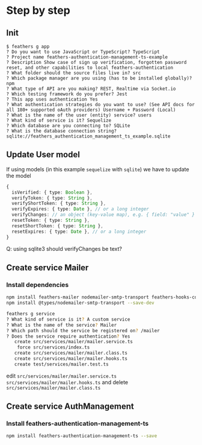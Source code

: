 # Step by step

## Init

```text
$ feathers g app
? Do you want to use JavaScript or TypeScript? TypeScript
? Project name feathers-authentication-management-ts-example
? Description Show case of sign up verification, forgotten password reset, and other capabilities to local feathers-authentication
? What folder should the source files live in? src
? Which package manager are you using (has to be installed globally)? npm
? What type of API are you making? REST, Realtime via Socket.io
? Which testing framework do you prefer? Jest
? This app uses authentication Yes
? What authentication strategies do you want to use? (See API docs for all 180+ supported oAuth providers) Username + Password (Local)
? What is the name of the user (entity) service? users
? What kind of service is it? Sequelize
? Which database are you connecting to? SQLite
? What is the database connection string? sqlite://feathers_authentication_management_ts_example.sqlite
```

## Update User model

If using models (in this example `sequelize` with `sqlite`) we have to update the model

```typescript
{
  isVerified: { type: Boolean },
  verifyToken: { type: String },
  verifyShortToken: { type: String },
  verifyExpires: { type: Date }, // or a long integer
  verifyChanges: // an object (key-value map), e.g. { field: "value" }
  resetToken: { type: String },
  resetShortToken: { type: String },
  resetExpires: { type: Date }, // or a long integer
}
```

Q: using sqlite3 should verifyChanges be text?

## Create service Mailer

### Install dependencies

```bash
npm install feathers-mailer nodemailer-smtp-transport feathers-hooks-common --save
npm install @types/nodemailer-smtp-transport --save-dev
```

```bash
feathers g service
? What kind of service is it? A custom service
? What is the name of the service? Mailer
? Which path should the service be registered on? /mailer
? Does the service require authentication? Yes
   create src/services/mailer/mailer.service.ts
    force src/services/index.ts
   create src/services/mailer/mailer.class.ts
   create src/services/mailer/mailer.hooks.ts
   create test/services/mailer.test.ts
```

edit `src/services/mailer/mailer.service.ts` `src/services/mailer/mailer.hooks.ts` and delete `src/services/mailer/mailer.class.ts`

## Create service AuthManagement

### Install feathers-authentication-management-ts

```bash
npm install feathers-authentication-management-ts --save
```
